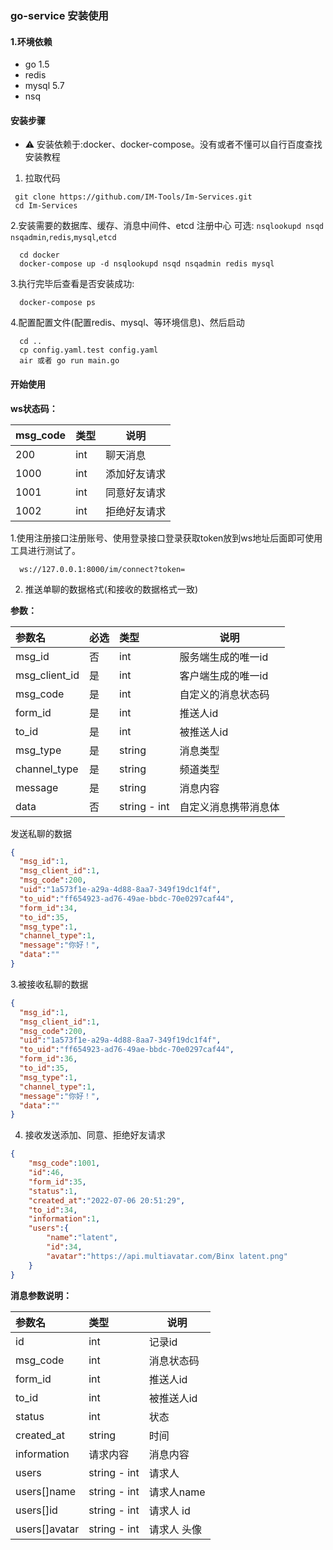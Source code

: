 ### go-service 安装使用

#### 1.环境依赖
 * go 1.5
 * redis
 * mysql 5.7
 * nsq


####  安装步骤

 * ⚠️ 安装依赖于:docker、docker-compose。没有或者不懂可以自行百度查找安装教程
 
  1. 拉取代码
 ```shell
  git clone https://github.com/IM-Tools/Im-Services.git
  cd Im-Services
 ```
  2.安装需要的数据库、缓存、消息中间件、etcd 注册中心 可选: `nsqlookupd nsqd nsqadmin`,`redis`,`mysql`,`etcd`
```shell
  cd docker
  docker-compose up -d nsqlookupd nsqd nsqadmin redis mysql
```
  3.执行完毕后查看是否安装成功:
```shell
  docker-compose ps
```
  4.配置配置文件(配置redis、mysql、等环境信息)、然后启动
```shell
  cd ..
  cp config.yaml.test config.yaml
  air 或者 go run main.go
```

#### 开始使用
**ws状态码：**

| msg_code | 类型          | 说明     |
|:---------|-------------|--------|
| 200      | int           | 聊天消息   |
| 1000     | int           | 添加好友请求 |
| 1001     | int           | 同意好友请求 |
| 1002     | int           | 拒绝好友请求 |


  1.使用注册接口注册账号、使用登录接口登录获取token放到ws地址后面即可使用工具进行测试了。
 ```shell
   ws://127.0.0.1:8000/im/connect?token=
 ```
  2. 推送单聊的数据格式(和接收的数据格式一致)
  
**参数：**

|参数名| 必选  | 类型           | 说明         |
|:----    |:----|:-------------|------------|
|msg_id  | 否   | int          | 服务端生成的唯一id |
|msg_client_id  | 是   | int          | 客户端生成的唯一id |
|msg_code  | 是   | int          | 自定义的消息状态码  |
|form_id  | 是   | int          | 推送人id      |
|to_id  | 是   | int          | 被推送人id     |
|msg_type  | 是   | string       | 消息类型       |
|channel_type  | 是   | string       | 频道类型       |
|message  | 是   | string       | 消息内容       |
|data  | 否   | string - int | 自定义消息携带消息体 |

发送私聊的数据
```json
{
  "msg_id":1,
  "msg_client_id":1, 
  "msg_code":200,
  "uid":"1a573f1e-a29a-4d88-8aa7-349f19dc1f4f",
  "to_uid":"ff654923-ad76-49ae-bbdc-70e0297caf44",
  "form_id":34,
  "to_id":35,
  "msg_type":1,
  "channel_type":1,
  "message":"你好！",
  "data":""
}
```
 3.被接收私聊的数据

```json
{
  "msg_id":1,
  "msg_client_id":1, 
  "msg_code":200,
  "uid":"1a573f1e-a29a-4d88-8aa7-349f19dc1f4f",
  "to_uid":"ff654923-ad76-49ae-bbdc-70e0297caf44",
  "form_id":36,
  "to_id":35,
  "msg_type":1,
  "channel_type":1,
  "message":"你好！",
  "data":""
}
```
 4. 接收发送添加、同意、拒绝好友请求
```json
{
    "msg_code":1001, 
    "id":46,
    "form_id":35,
    "status":1,
    "created_at":"2022-07-06 20:51:29",
    "to_id":34,
    "information":1,
    "users":{
        "name":"latent",
        "id":34,
        "avatar":"https://api.multiavatar.com/Binx latent.png"
    }
}
```

**消息参数说明：**

| 参数名              | 类型           | 说明      |
|:-----------------|:-------------|---------|
| id               | int          | 记录id    |
| msg_code        | int          | 消息状态码   |
| form_id            | int          | 推送人id   |
| to_id            | int          | 被推送人id  |
| status           | int          | 状态      |
| created_at       | string       | 时间      |
| information       | 请求内容         | 消息内容    |
| users              | string - int | 请求人     |
| users[]name        | string - int | 请求人name |
| users[]id         | string - int | 请求人 id  |
| users[]avatar     | string - int | 请求人 头像  |